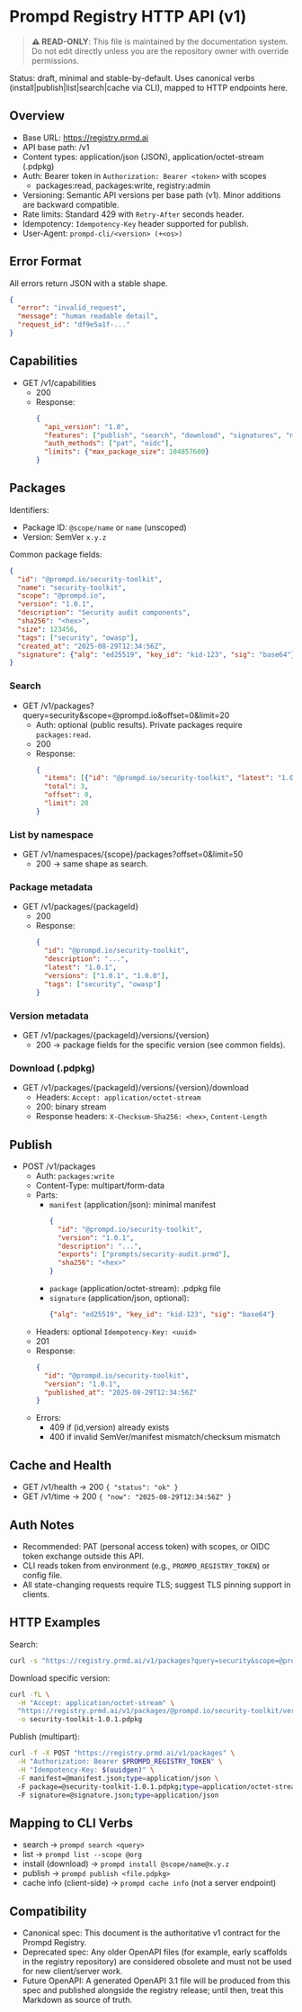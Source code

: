# Prompd Registry HTTP API (v1)

> **⚠️ READ-ONLY**: This file is maintained by the documentation system. Do not edit directly unless you are the repository owner with override permissions.

Status: draft, minimal and stable-by-default. Uses canonical verbs (install|publish|list|search|cache via CLI), mapped to HTTP endpoints here.

## Overview
- Base URL: https://registry.prmd.ai
- API base path: /v1
- Content types: application/json (JSON), application/octet-stream (.pdpkg)
- Auth: Bearer token in `Authorization: Bearer <token>` with scopes
  - packages:read, packages:write, registry:admin
- Versioning: Semantic API versions per base path (v1). Minor additions are backward compatible.
- Rate limits: Standard 429 with `Retry-After` seconds header.
- Idempotency: `Idempotency-Key` header supported for publish.
- User-Agent: `prompd-cli/<version> (+<os>)`

## Error Format
All errors return JSON with a stable shape.

```json
{
  "error": "invalid_request",
  "message": "human readable detail",
  "request_id": "df9e5a1f-..."
}
```

## Capabilities

- GET /v1/capabilities
  - 200
  - Response:
    ```json
    {
      "api_version": "1.0",
      "features": ["publish", "search", "download", "signatures", "namespaces"],
      "auth_methods": ["pat", "oidc"],
      "limits": {"max_package_size": 104857600}
    }
    ```

## Packages

Identifiers:
- Package ID: `@scope/name` or `name` (unscoped)
- Version: SemVer `x.y.z`

Common package fields:
```json
{
  "id": "@prompd.io/security-toolkit",
  "name": "security-toolkit",
  "scope": "@prompd.io",
  "version": "1.0.1",
  "description": "Security audit components",
  "sha256": "<hex>",
  "size": 123456,
  "tags": ["security", "owasp"],
  "created_at": "2025-08-29T12:34:56Z",
  "signature": {"alg": "ed25519", "key_id": "kid-123", "sig": "base64"}
}
```

### Search
- GET /v1/packages?query=security&scope=@prompd.io&offset=0&limit=20
  - Auth: optional (public results). Private packages require `packages:read`.
  - 200
  - Response:
    ```json
    {
      "items": [{"id": "@prompd.io/security-toolkit", "latest": "1.0.1", "description": "..."}],
      "total": 3,
      "offset": 0,
      "limit": 20
    }
    ```

### List by namespace
- GET /v1/namespaces/{scope}/packages?offset=0&limit=50
  - 200 → same shape as search.

### Package metadata
- GET /v1/packages/{packageId}
  - 200
  - Response:
    ```json
    {
      "id": "@prompd.io/security-toolkit",
      "description": "...",
      "latest": "1.0.1",
      "versions": ["1.0.1", "1.0.0"],
      "tags": ["security", "owasp"]
    }
    ```

### Version metadata
- GET /v1/packages/{packageId}/versions/{version}
  - 200 → package fields for the specific version (see common fields).

### Download (.pdpkg)
- GET /v1/packages/{packageId}/versions/{version}/download
  - Headers: `Accept: application/octet-stream`
  - 200: binary stream
  - Response headers: `X-Checksum-Sha256: <hex>`, `Content-Length`

## Publish

- POST /v1/packages
  - Auth: `packages:write`
  - Content-Type: multipart/form-data
  - Parts:
    - `manifest` (application/json): minimal manifest
      ```json
      {
        "id": "@prompd.io/security-toolkit",
        "version": "1.0.1",
        "description": "...",
        "exports": ["prompts/security-audit.prmd"],
        "sha256": "<hex>"
      }
      ```
    - `package` (application/octet-stream): .pdpkg file
    - `signature` (application/json, optional):
      ```json
      {"alg": "ed25519", "key_id": "kid-123", "sig": "base64"}
      ```
  - Headers: optional `Idempotency-Key: <uuid>`
  - 201
  - Response:
    ```json
    {
      "id": "@prompd.io/security-toolkit",
      "version": "1.0.1",
      "published_at": "2025-08-29T12:34:56Z"
    }
    ```
  - Errors:
    - 409 if (id,version) already exists
    - 400 if invalid SemVer/manifest mismatch/checksum mismatch

## Cache and Health
- GET /v1/health → 200 `{ "status": "ok" }`
- GET /v1/time → 200 `{ "now": "2025-08-29T12:34:56Z" }`

## Auth Notes
- Recommended: PAT (personal access token) with scopes, or OIDC token exchange outside this API.
- CLI reads token from environment (e.g., `PROMPD_REGISTRY_TOKEN`) or config file.
- All state-changing requests require TLS; suggest TLS pinning support in clients.

## HTTP Examples

Search:
```bash
curl -s "https://registry.prmd.ai/v1/packages?query=security&scope=@prompd.io"
```

Download specific version:
```bash
curl -fL \
  -H "Accept: application/octet-stream" \
  "https://registry.prmd.ai/v1/packages/@prompd.io/security-toolkit/versions/1.0.1/download" \
  -o security-toolkit-1.0.1.pdpkg
```

Publish (multipart):
```bash
curl -f -X POST "https://registry.prmd.ai/v1/packages" \
  -H "Authorization: Bearer $PROMPD_REGISTRY_TOKEN" \
  -H "Idempotency-Key: $(uuidgen)" \
  -F manifest=@manifest.json;type=application/json \
  -F package=@security-toolkit-1.0.1.pdpkg;type=application/octet-stream \
  -F signature=@signature.json;type=application/json
```

## Mapping to CLI Verbs
- search → `prompd search <query>`
- list → `prompd list --scope @org`
- install (download) → `prompd install @scope/name@x.y.z`
- publish → `prompd publish <file.pdpkg>`
- cache info (client-side) → `prompd cache info` (not a server endpoint)

## Compatibility
- Canonical spec: This document is the authoritative v1 contract for the Prompd Registry.
- Deprecated spec: Any older OpenAPI files (for example, early scaffolds in the registry repository) are considered obsolete and must not be used for new client/server work.
- Future OpenAPI: A generated OpenAPI 3.1 file will be produced from this spec and published alongside the registry release; until then, treat this Markdown as source of truth.
